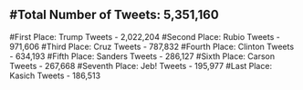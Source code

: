 #Total Number of Tweets: 5,351,160 
---
#First Place: Trump Tweets - 2,022,204
#Second Place: Rubio Tweets - 971,606
#Third Place: Cruz Tweets - 787,832
#Fourth Place: Clinton Tweets - 634,193
#Fifth Place: Sanders Tweets - 286,127
#Sixth Place: Carson Tweets - 267,668
#Seventh Place: Jeb! Tweets - 195,977
#Last Place: Kasich Tweets - 186,513
